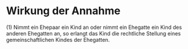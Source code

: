 # Wirkung der Annahme

(1) Nimmt ein Ehepaar ein Kind an oder nimmt ein Ehegatte ein Kind des anderen Ehegatten an, so erlangt das Kind die rechtliche Stellung eines gemeinschaftlichen Kindes der Ehegatten.